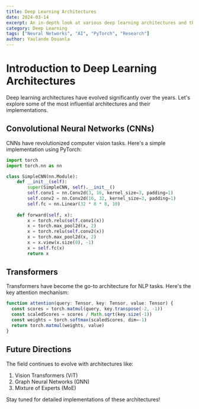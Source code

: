 ```yaml
---
title: Deep Learning Architectures
date: 2024-03-14
excerpt: An in-depth look at various deep learning architectures and their applications
category: Deep Learning
tags: ["Neural Networks", "AI", "PyTorch", "Research"]
author: Yaulande Douanla
---
```

# Introduction to Deep Learning Architectures
Deep learning architectures have evolved significantly over the years. Let's explore some of the most influential architectures and their implementations.

## Convolutional Neural Networks (CNNs)

CNNs have revolutionized computer vision tasks. Here's a simple implementation using PyTorch:

```python
import torch
import torch.nn as nn

class SimpleCNN(nn.Module):
    def __init__(self):
        super(SimpleCNN, self).__init__()
        self.conv1 = nn.Conv2d(3, 16, kernel_size=3, padding=1)
        self.conv2 = nn.Conv2d(16, 32, kernel_size=3, padding=1)
        self.fc = nn.Linear(32 * 8 * 8, 10)
        
    def forward(self, x):
        x = torch.relu(self.conv1(x))
        x = torch.max_pool2d(x, 2)
        x = torch.relu(self.conv2(x))
        x = torch.max_pool2d(x, 2)
        x = x.view(x.size(0), -1)
        x = self.fc(x)
        return x
```

## Transformers

Transformers have become the go-to architecture for NLP tasks. Here's the key attention mechanism:

```typescript
function attention(query: Tensor, key: Tensor, value: Tensor) {
  const scores = torch.matmul(query, key.transpose(-2, -1))
  const scaledScores = scores / Math.sqrt(key.size(-1))
  const weights = torch.softmax(scaledScores, dim=-1)
  return torch.matmul(weights, value)
}
```

## Future Directions

The field continues to evolve with architectures like:

1. Vision Transformers (ViT)
2. Graph Neural Networks (GNN)
3. Mixture of Experts (MoE)

Stay tuned for detailed implementations of these architectures!